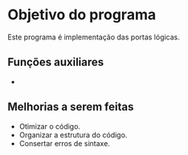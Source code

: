 # Objetivo do programa
Este programa é implementação das portas lógicas.

## Funções auxiliares
- 

## Melhorias a serem feitas
- Otimizar o código.
- Organizar a estrutura do código.
- Consertar erros de sintaxe.